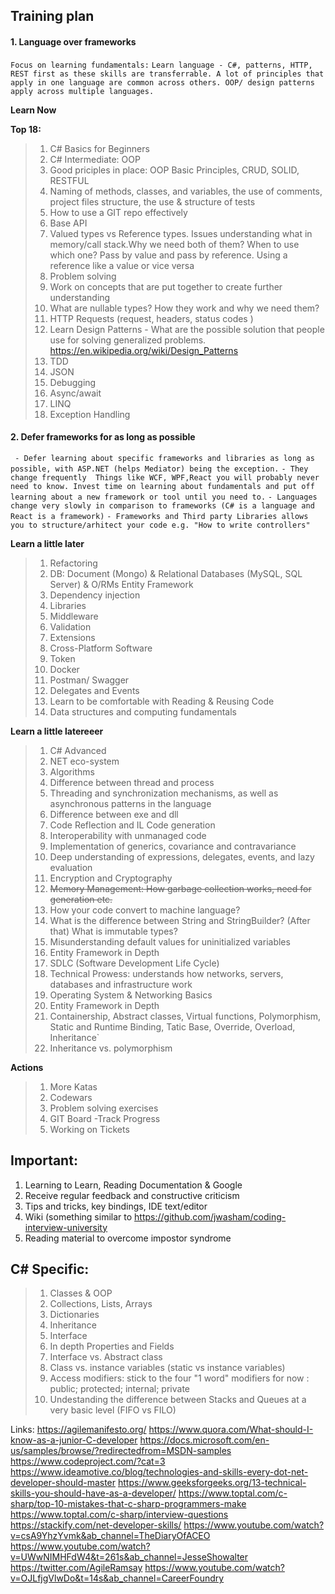 ## Training plan

#### 1. Language over frameworks 

`Focus on learning fundamentals:`
`Learn language - C#, patterns, HTTP, REST first as these skills are transferrable. A lot of principles that apply in one language are common across others. OOP/ design patterns apply across multiple languages.`

**Learn Now**

**Top 18:**
>   1. C# Basics for Beginners 
>   2. C# Intermediate: OOP
>   3. Good priciples in place: OOP Basic Principles, CRUD, SOLID, RESTFUL
>   4. Naming of methods, classes, and variables, the use of comments, project files structure, the use & structure of tests 
>   5. How to use a GIT repo effectively
>   6. Base API 
>   7. Valued types vs Reference types. Issues understanding what in memory/call stack.Why we need both of them? When to use which one? Pass by value and pass by reference. Using a reference like a value or vice versa
>   8. Problem solving
>   9. Work on concepts that are put together to create further understanding
>   10. What are nullable types? How they work and why we need them?
>   11. HTTP Requests (request, headers, status codes )
>   12. Learn Design Patterns - What are the possible solution that people use for solving generalized problems. https://en.wikipedia.org/wiki/Design_Patterns
>   13. TDD
>   14. JSON
>   15. Debugging
>   16. Async/await
>   17. LINQ
>   18. Exception Handling

#### 2. Defer frameworks for as long as possible
` - Defer learning about specific frameworks and libraries as long as possible, with ASP.NET (helps Mediator) being the exception.`
`- They change frequently  Things like WCF, WPF,React you will probably never need to know. Invest time on learning about fundamentals and put off learning about a new framework or tool until you need to.`
`- Languages change very slowly in comparison to frameworks (C# is a language and React is a framework)`
`- Frameworks and Third party Libraries allows you to structure/arhitect your code e.g. "How to write controllers" `

**Learn a little later**
>   1. Refactoring
>   2. DB: Document (Mongo) & Relational Databases (MySQL, SQL Server) & O/RMs Entity Framework 
>   3. Dependency injection
>   4. Libraries
>   5. Middleware 
>   6. Validation
>   7. Extensions
>   8. Cross-Platform Software
>   9. Token
>   10. Docker
>   11. Postman/ Swagger
>   12. Delegates and Events
>   13. Learn to be comfortable with Reading & Reusing Code
>   14. Data structures and computing fundamentals  

**Learn a little latereeer**

>   1. C# Advanced 
>   2. NET eco-system
>   3. Algorithms
>   4. Difference between thread and process
>   5. Threading and synchronization mechanisms, as well as asynchronous patterns in the language
>   6. Difference between exe and dll
>   7. Code Reflection and IL Code generation
>   8. Interoperability with unmanaged code
>   9. Implementation of generics, covariance and contravariance
>   10. Deep understanding of expressions, delegates, events, and lazy evaluation
>   11. Encryption and Cryptography
>   12. ~~Memory Management:  How garbage collection works, need for generation etc.~~
>   13. How your code convert to machine language?  
>   14. What is the difference between String and StringBuilder? (After that) What is immutable types?
>   15. Misunderstanding default values for uninitialized variables
>   16. Entity Framework in Depth
>   17.  SDLC (Software Development Life Cycle) 
>   18. Technical Prowess: understands how networks, servers, databases and infrastructure work
>   19. Operating System & Networking Basics
>   20. Entity Framework in Depth
>   21. Containership, Abstract classes, Virtual functions, Polymorphism, Static and Runtime Binding, Tatic Base, Override, Overload, Inheritance`
>   22. Inheritance vs. polymorphism

**Actions**

> 1. More Katas
> 2. Codewars   
> 3. Problem solving exercises
> 4.  GIT Board -Track Progress
> 5. Working on Tickets 

## Important:
 1. Learning to Learn, Reading Documentation & Google
 2. Receive regular feedback and constructive criticism
 3. Tips and tricks, key bindings, IDE text/editor
 4. Wiki (something similar to https://github.com/jwasham/coding-interview-university
 5. Reading material to overcome impostor syndrome 

## C# Specific:  
>   1. Classes & OOP
>   2. Collections, Lists, Arrays
>   3. Dictionaries
>   4. Inheritance 
>   5. Interface
>   6. In depth Properties and Fields
>   7. Interface vs. Abstract class
>   8. Class vs. instance variables (static vs instance variables)
>   9. Access modifiers: stick to the four "1 word" modifiers for now : public; protected; internal; private
>   10. Undestanding the difference between Stacks and Queues at a very basic level (FIFO vs FILO)


Links:
https://agilemanifesto.org/ 
https://www.quora.com/What-should-I-know-as-a-junior-C-developer
https://docs.microsoft.com/en-us/samples/browse/?redirectedfrom=MSDN-samples
https://www.codeproject.com/?cat=3
https://www.ideamotive.co/blog/technologies-and-skills-every-dot-net-developer-should-master
https://www.geeksforgeeks.org/13-technical-skills-you-should-have-as-a-developer/
https://www.toptal.com/c-sharp/top-10-mistakes-that-c-sharp-programmers-make
https://www.toptal.com/c-sharp/interview-questions
https://stackify.com/net-developer-skills/
https://www.youtube.com/watch?v=csA9YhzYvmk&ab_channel=TheDiaryOfACEO
https://www.youtube.com/watch?v=UWwNIMHFdW4&t=261s&ab_channel=JesseShowalter
https://twitter.com/AgileRamsay
https://www.youtube.com/watch?v=OJLfjgVlwDo&t=14s&ab_channel=CareerFoundry
